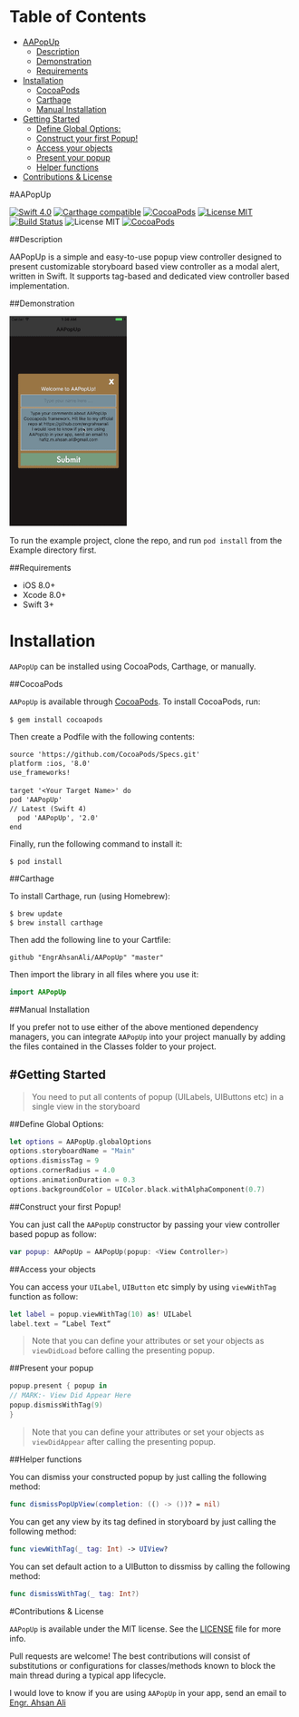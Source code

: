 
# Table of Contents

- [AAPopUp](#section-id-4)
  - [Description](#section-id-11)
  - [Demonstration](#section-id-16)
  - [Requirements](#section-id-26)
- [Installation](#section-id-31)
  - [CocoaPods](#section-id-36)
  - [Carthage](#section-id-61)
  - [Manual Installation](#section-id-79)
- [Getting Started](#section-id-87)
  - [Define Global Options:](#section-id-88)
  - [Construct your first Popup!](#section-id-120)
  - [Access your objects](#section-id-129)
  - [Present your popup](#section-id-141)
  - [Helper functions](#section-id-152)
- [Contributions & License](#section-id-169)


<div id='section-id-4'/>

#AAPopUp

[![Swift 4.0](https://img.shields.io/badge/Swift-4.0-orange.svg?style=flat)](https://developer.apple.com/swift/) [![Carthage compatible](https://img.shields.io/badge/Carthage-compatible-4BC51D.svg?style=flat)](https://github.com/Carthage/Carthage) [![CocoaPods](https://img.shields.io/cocoapods/v/AAPopUp.svg)](http://cocoadocs.org/docsets/AAPopUp) [![License MIT](https://img.shields.io/badge/License-MIT-blue.svg?style=flat)](https://github.com/Carthage/Carthage) [![Build Status](https://travis-ci.org/EngrAhsanAli/AAPopUp.svg?branch=master)](https://travis-ci.org/EngrAhsanAli/AAPopUp) 
![License MIT](https://img.shields.io/github/license/mashape/apistatus.svg) [![CocoaPods](https://img.shields.io/cocoapods/p/AAPopUp.svg)]()



<div id='section-id-11'/>

##Description


AAPopUp is a simple and easy-to-use popup view controller designed to present customizable storyboard based view controller as a modal alert, written in Swift. It supports tag-based and dedicated view controller based implementation.

<div id='section-id-16'/>

##Demonstration



![](https://github.com/EngrAhsanAli/AAPopUp/blob/master/Screenshots/demo.gif)


To run the example project, clone the repo, and run `pod install` from the Example directory first.


<div id='section-id-26'/>

##Requirements

- iOS 8.0+
- Xcode 8.0+
- Swift 3+

<div id='section-id-31'/>

# Installation

`AAPopUp` can be installed using CocoaPods, Carthage, or manually.


<div id='section-id-36'/>

##CocoaPods

`AAPopUp` is available through [CocoaPods](http://cocoapods.org). To install CocoaPods, run:

`$ gem install cocoapods`

Then create a Podfile with the following contents:

```
source 'https://github.com/CocoaPods/Specs.git'
platform :ios, '8.0'
use_frameworks!

target '<Your Target Name>' do
pod 'AAPopUp'
// Latest (Swift 4)
  pod 'AAPopUp', '2.0'
end

```

Finally, run the following command to install it:
```
$ pod install
```


<div id='section-id-61'/>

##Carthage

To install Carthage, run (using Homebrew):
```
$ brew update
$ brew install carthage
```
Then add the following line to your Cartfile:

```
github "EngrAhsanAli/AAPopUp" "master"
```

Then import the library in all files where you use it:
```swift
import AAPopUp
```

<div id='section-id-79'/>

##Manual Installation

If you prefer not to use either of the above mentioned dependency managers, you can integrate `AAPopUp` into your project manually by adding the files contained in the Classes folder to your project.

<div id='section-id-87'/>

#Getting Started
----------

> You need to put all contents of popup (UILabels, UIButtons etc) in a single view in the storyboard

<div id='section-id-88'/>

##Define Global Options:

```swift
let options = AAPopUp.globalOptions
options.storyboardName = "Main"
options.dismissTag = 9
options.cornerRadius = 4.0
options.animationDuration = 0.3
options.backgroundColor = UIColor.black.withAlphaComponent(0.7)
```

<div id='section-id-120'/>

##Construct your first Popup!

You can just call the `AAPopUp` constructor by passing your view controller based popup as follow:

```swift
var popup: AAPopUp = AAPopUp(popup: <View Controller>)
```


<div id='section-id-129'/>

##Access your objects

You can access your `UILabel`, `UIButton` etc simply by using `viewWithTag` function as follow:

```swift
let label = popup.viewWithTag(10) as! UILabel
label.text = “Label Text“
```

> Note that you can define your attributes or set your objects as `viewDidLoad` before calling the presenting popup.


<div id='section-id-141'/>

##Present your popup

```swift
popup.present { popup in
// MARK:- View Did Appear Here
popup.dismissWithTag(9)   
}
```

> Note that you can define your attributes or set your objects as `viewDidAppear` after calling the presenting popup.

<div id='section-id-152'/>

##Helper functions

You can dismiss your constructed popup by just calling the following method:
```swift
func dismissPopUpView(completion: (() -> ())? = nil)
```


You can get any view by its tag defined in storyboard by just calling the following method:

```swift
func viewWithTag(_ tag: Int) -> UIView?
```

You can set default action to a UIButton to dissmiss by calling the following method:

```swift
func dismissWithTag(_ tag: Int?)
```



<div id='section-id-169'/>

#Contributions & License

`AAPopUp` is available under the MIT license. See the [LICENSE](./LICENSE) file for more info.

Pull requests are welcome! The best contributions will consist of substitutions or configurations for classes/methods known to block the main thread during a typical app lifecycle.

I would love to know if you are using `AAPopUp` in your app, send an email to [Engr. Ahsan Ali](mailto:hafiz.m.ahsan.ali@gmail.com)

